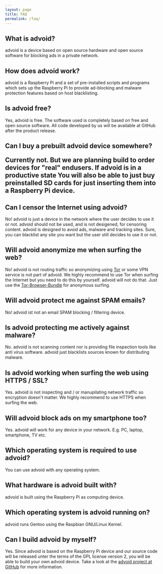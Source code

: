 ```yaml
---
layout: page
title: FAQ
permalink: /faq/
---
```


<h2>What is advoid?</h2>

<p>advoid is a device based on open source hardware and open source software for blocking ads in a private network.</p>

<h2>How does advoid work?</h2>

<p>advoid is a Raspberry Pi and a set of pre-installed scripts and programs which sets up the Raspberry Pi to provide ad-blocking and malware protection features based on host blacklisting.</p>

<h2>Is advoid free?</h2>

<p>Yes, advoid is free. The software used is completely based on free and open source software. All code developed by us will be available at GitHub after the product release.</p>

<h2>Can I buy a prebuilt advoid device somewhere?

<p>Currently not. But we are planning build to order devices for "real" endusers. If advoid is in a productive state You will also be able to just buy preinstalled SD cards for just inserting them into a Raspberry Pi device.</p>

<h2>Can I censor the Internet using advoid?</h2>

<p>No! advoid is just a device in the network where the user decides to use it or not. advoid should not be used, and is not desigened, for censoring content. advoid is designed to avoid ads, malware and tracking sites. Sure, you can blacklist any site you want but the user still decides to use it or not.</p>

<h2>Will advoid anonymize me when surfing the web?</h2>

<p>No! advoid is not routing traffic so anonymizing using <a href="https://www.torproject.org/">Tor</a> or some VPN service is not part of advoid. We highly recommend to use Tor when surfing the Internet but you need to do this by yourself. advoid will not do that. Just use the <a href="https://www.torproject.org/projects/torbrowser.html.en">Tor-Browser-Bundle</a> for anonymous surfing.</p>

<h2>Will advoid protect me against SPAM emails?</h2>

<p>No! advoid ist not an email SPAM blocking / filtering device.</p>

<h2>Is advoid protecting me actively against malware?</h2>

<p>No. advoid is not scanning content nor is providing file inspection tools like anti virus software. advoid just blacklists sources known for distributing malware.</p>

<h2>Is advoid working when surfing the web using HTTPS / SSL?</h2>

<p>Yes. advoid is not inspecting and / or manupilating network traffic so encryption doesn't matter. We highly recommend to use HTTPS when surfing the web.</p>

<h2>Will advoid block ads on my smartphone too?</h2>

<p>Yes. advoid will work for any device in your network. E.g. PC, laptop, smartphone, TV etc.</p>

<h2>Which operating system is required to use advoid?</h2>

<p>You can use advoid with any operating system.</p>

<h2>What hardware is advoid built with?</h2>

<p>advoid is built using the Raspberry Pi as computing device.</p>

<h2>Which operating system is advoid running on?</h2>

<p>advoid runs Gentoo using the Raspbian GNU/Linux Kernel.</p>

<h2>Can I build advoid by myself?</h2>

<p>Yes. Since advoid is based on the Raspberry Pi device and our source code will be released unter the terms of the GPL license version 2, you will be able to build your own advoid device. Take a look at the <a href="https://github.com/advoid">advoid project at GitHub</a> for more information.</p>
